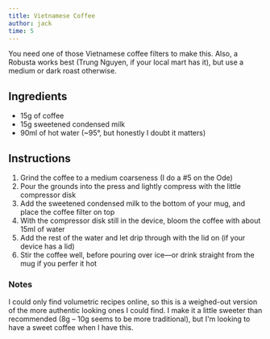 ```yaml
---
title: Vietnamese Coffee
author: jack
time: 5
---
```


You need one of those Vietnamese coffee filters to make this. Also, a Robusta works best (Trung Nguyen, if your local mart has it), but use a medium or dark roast otherwise.

<section markdown="1">

## Ingredients

- 15g of coffee
- 15g sweetened condensed milk
- 90ml of hot water (~95°, but honestly I doubt it matters)

</section>

## Instructions

1. Grind the coffee to a medium coarseness (I do a #5 on the Ode)
2. Pour the grounds into the press and lightly compress with the little compressor disk
3. Add the sweetened condensed milk to the bottom of your mug, and place the coffee filter on top
4. With the compressor disk still in the device, bloom the coffee with about 15ml of water
5. Add the rest of the water and let drip through with the lid on (if your device has a lid)
6. Stir the coffee well, before pouring over ice—or drink straight from the mug if you perfer it hot

### Notes

I could only find volumetric recipes online, so this is a weighed-out version of the more authentic looking ones I could find. I make it a little sweeter than recommended (8g – 10g seems to be more traditional), but I'm looking to have a sweet coffee when I have this.